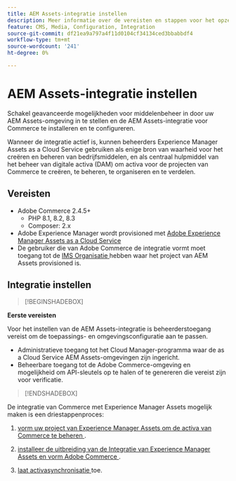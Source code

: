 ```yaml
---
title: AEM Assets-integratie instellen
description: Meer informatie over de vereisten en stappen voor het opzetten van de integratie tussen Adobe Commerce en AEM Assets as a Cloud Service.
feature: CMS, Media, Configuration, Integration
source-git-commit: df21ea9a797a4f11d0104cf34134ced3bbabbdf4
workflow-type: tm+mt
source-wordcount: '241'
ht-degree: 0%

---
```



# AEM Assets-integratie instellen

Schakel geavanceerde mogelijkheden voor middelenbeheer in door uw AEM Assets-omgeving in te stellen en de AEM Assets-integratie voor Commerce te installeren en te configureren.

Wanneer de integratie actief is, kunnen beheerders Experience Manager Assets as a Cloud Service gebruiken als enige bron van waarheid voor het creëren en beheren van bedrijfsmiddelen, en als centraal hulpmiddel van het beheer van digitale activa (DAM) om activa voor de projecten van Commerce te creëren, te beheren, te organiseren en te verdelen.

## Vereisten

- Adobe Commerce 2.4.5+
   - PHP 8.1, 8.2, 8.3
   - Composer: 2.x
- Adobe Experience Manager wordt provisioned met [ Adobe Experience Manager Assets as a Cloud Service ](https://experienceleague.adobe.com/en/docs/experience-manager-cloud-service/content/assets/overview)
- De gebruiker die van Adobe Commerce de integratie vormt moet toegang tot de [ IMS Organisatie ](https://experienceleague.adobe.com/en/docs/core-services/interface/administration/organizations#concept_EA8AEE5B02CF46ACBDAD6A8508646255) hebben waar het project van AEM Assets provisioned is.

## Integratie instellen

>[!BEGINSHADEBOX]

**Eerste vereisten**

Voor het instellen van de AEM Assets-integratie is beheerderstoegang vereist om de toepassings- en omgevingsconfiguratie aan te passen.

- Administratieve toegang tot het Cloud Manager-programma waar de as a Cloud Service AEM Assets-omgevingen zijn ingericht.
- Beheerbare toegang tot de Adobe Commerce-omgeving en mogelijkheid om API-sleutels op te halen of te genereren die vereist zijn voor verificatie.

>[!ENDSHADEBOX]

De integratie van Commerce met Experience Manager Assets mogelijk maken is een driestappenproces:

1. [ vorm uw project van Experience Manager Assets om de activa van Commerce te beheren ](aem-assets-configure-aem.md).

1. [ installeer de uitbreiding van de Integratie van Experience Manager Assets en vorm Adobe Commerce ](aem-assets-configure-aem.md).

1. [ laat activasynchronisatie ](aem-assets-setup-synchronization.md) toe.

